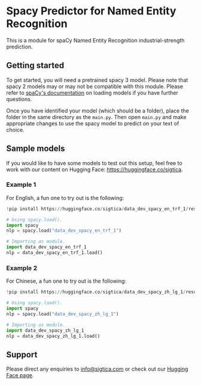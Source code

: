 # Spacy Predictor for Named Entity Recognition

This is a module for spaCy Named Entity Recognition industrial-strength prediction. 

## Getting started

To get started, you will need a pretrained spacy 3 model. Please note that spacy 2 models may or may not be compatible with this module. Please refer to [spaCy's documentation](https://github.com/explosion/spacy-models) on loading models if you have further questions.

Once you have identified your model (which should be a folder), place the folder in the same directory as the `main.py`. Then open `main.py` and make appropriate changes to use the spacy model to predict on your text of choice.

## Sample models 

If you would like to have some models to test out this setup, feel free to work with our content on Hugging Face: https://huggingface.co/sigtica.

### Example 1

For English, a fun one to try out is the following:

```python
!pip install https://huggingface.co/sigtica/data_dev_spacy_en_trf_1/resolve/main/data_dev_spacy_en_trf_1-any-py3-none-any.whl

# Using spacy.load().
import spacy
nlp = spacy.load("data_dev_spacy_en_trf_1")

# Importing as module.
import data_dev_spacy_en_trf_1
nlp = data_dev_spacy_en_trf_1.load()
```

### Example 2

For Chinese, a fun one to try out is the following:

```python
!pip install https://huggingface.co/sigtica/data_dev_spacy_zh_lg_1/resolve/main/data_dev_spacy_zh_lg_1-any-py3-none-any.whl

# Using spacy.load().
import spacy
nlp = spacy.load("data_dev_spacy_zh_lg_1")

# Importing as module.
import data_dev_spacy_zh_lg_1
nlp = data_dev_spacy_zh_lg_1.load()
```

## Support

Please direct any enquiries to info@sigtica.com or check out our [Hugging Face page](https://huggingface.co/sigtica).

